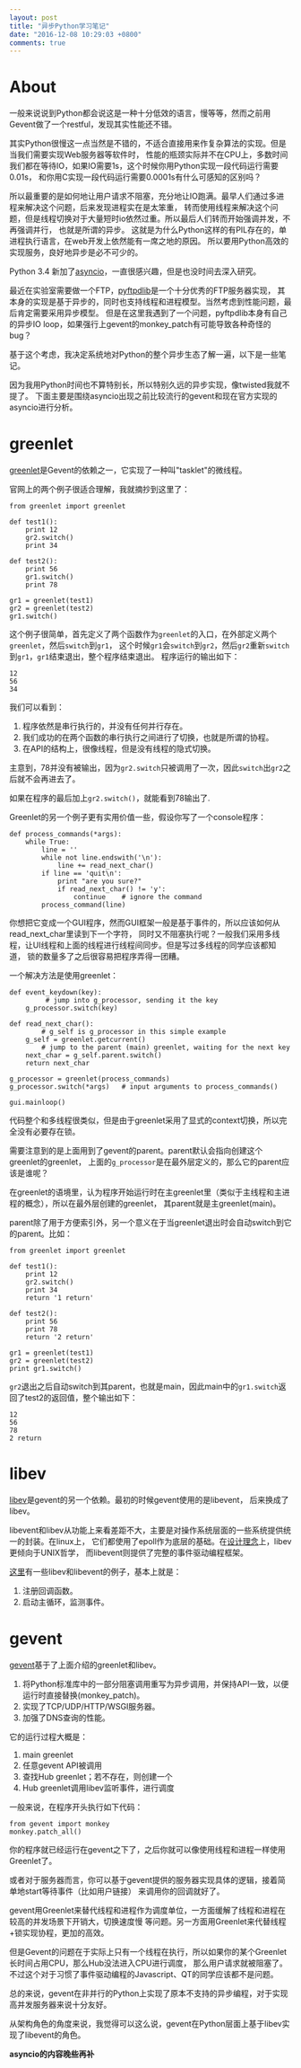 ```yaml
---
layout: post
title: "异步Python学习笔记"
date: "2016-12-08 10:29:03 +0800"
comments: true
---
```


# About

一般来说说到Python都会说这是一种十分低效的语言，慢等等，然而之前用Gevent做了一个restful，发现其实性能还不错。

其实Python很慢这一点当然是不错的，不适合直接用来作复杂算法的实现。但是当我们需要实现Web服务器等软件时，
性能的瓶颈实际并不在CPU上，多数时间我们都在等待IO，如果IO需要1s，这个时候你用Python实现一段代码运行需要0.01s，
和你用C实现一段代码运行需要0.0001s有什么可感知的区别吗？

所以最重要的是如何地让用户请求不阻塞，充分地让IO跑满。最早人们通过多进程来解决这个问题，后来发现进程实在是太笨重，
转而使用线程来解决这个问题，但是线程切换对于大量短时io依然过重。所以最后人们转而开始强调并发，不再强调并行，
也就是所谓的异步。 这就是为什么Python这样的有PIL存在的，单进程执行语言，在web开发上依然能有一席之地的原因。
所以要用Python高效的实现服务，良好地异步是必不可少的。

Python 3.4 新加了[asyncio](https://docs.python.org/3/library/asyncio.html)，一直很感兴趣，但是也没时间去深入研究。

最近在实验室需要做一个FTP，[pyftpdlib](https://github.com/giampaolo/pyftpdlib)是一个十分优秀的FTP服务器实现，
其本身的实现是基于异步的，同时也支持线程和进程模型。当然考虑到性能问题，最后肯定需要采用异步模型。
但是在这里我遇到了一个问题，pyftpdlib本身有自己的异步IO loop，如果强行上gevent的monkey\_patch有可能导致各种奇怪的bug？

基于这个考虑，我决定系统地对Python的整个异步生态了解一遍，以下是一些笔记。

因为我用Python时间也不算特别长，所以特别久远的异步实现，像twisted我就不提了。
下面主要是围绕asyncio出现之前比较流行的gevent和现在官方实现的asyncio进行分析。

# greenlet

[greenlet](https://greenlet.readthedocs.io/en/latest/)是Gevent的依赖之一，它实现了一种叫"tasklet"的微线程。

官网上的两个例子很适合理解，我就摘抄到这里了：


    from greenlet import greenlet

    def test1():
        print 12
        gr2.switch()
        print 34

    def test2():
        print 56
        gr1.switch()
        print 78

    gr1 = greenlet(test1)
    gr2 = greenlet(test2)
    gr1.switch()


这个例子很简单，首先定义了两个函数作为`greenlet`的入口，在外部定义两个`greenlet`，然后`switch`到`gr1`，
这个时候`gr1`会`switch`到`gr2`，然后`gr2`重新`switch`到`gr1`，`gr1`结束退出，整个程序结束退出。
程序运行的输出如下：


    12
    56
    34


我们可以看到：

1. 程序依然是串行执行的，并没有任何并行存在。
2. 我们成功的在两个函数的串行执行之间进行了切换，也就是所谓的协程。
3. 在API的结构上，很像线程，但是没有线程的隐式切换。

主意到，78并没有被输出，因为`gr2.switch`只被调用了一次，因此`switch`出`gr2`之后就不会再进去了。

如果在程序的最后加上`gr2.switch()`，就能看到78输出了.

Greenlet的另一个例子更有实用价值一些，假设你写了一个console程序：


    def process_commands(*args):
        while True:
            line = ''
            while not line.endswith('\n'):
                line += read_next_char()
            if line == 'quit\n':
                print "are you sure?"
                if read_next_char() != 'y':
                    continue    # ignore the command
            process_command(line)


你想把它变成一个GUI程序，然而GUI框架一般是基于事件的，所以应该如何从read\_next\_char里读到下一个字符，
同时又不阻塞执行呢？一般我们采用多线程，让UI线程和上面的线程进行线程间同步。但是写过多线程的同学应该都知道，
锁的数量多了之后很容易把程序弄得一团糟。

一个解决方法是使用greenlet：


    def event_keydown(key):
             # jump into g_processor, sending it the key
        g_processor.switch(key)

    def read_next_char():
            # g_self is g_processor in this simple example
        g_self = greenlet.getcurrent()
            # jump to the parent (main) greenlet, waiting for the next key
        next_char = g_self.parent.switch()
        return next_char

    g_processor = greenlet(process_commands)
    g_processor.switch(*args)   # input arguments to process_commands()

    gui.mainloop()


代码整个和多线程很类似，但是由于greenlet采用了显式的context切换，所以完全没有必要存在锁。

需要注意到的是上面用到了gevent的parent。parent默认会指向创建这个greenlet的greenlet，
上面的`g_processor`是在最外层定义的，那么它的parent应该是谁呢？

在greenlet的语境里，认为程序开始运行时在主greenlet里（类似于主线程和主进程的概念），所以在最外层创建的greenlet，
其parent就是主greenlet(main)。

parent除了用于方便索引外，另一个意义在于当greenlet退出时会自动switch到它的parent。比如：


    from greenlet import greenlet

    def test1():
        print 12
        gr2.switch()
        print 34
        return '1 return'

    def test2():
        print 56
        print 78
        return '2 return'

    gr1 = greenlet(test1)
    gr2 = greenlet(test2)
    print gr1.switch()


`gr2`退出之后自动switch到其parent，也就是main，因此main中的`gr1.switch`返回了test2的返回值，整个输出如下：


    12
    56
    78
    2 return


# libev

[libev](http://software.schmorp.de/pkg/libev.html)是gevent的另一个依赖。最初的时候gevent使用的是libevent，
后来换成了libev。

libevent和libev从功能上来看差距不大，主要是对操作系统层面的一些系统提供统一的封装。在linux上，
它们都使用了epoll作为底层的基础。在[设计理念](http://stackoverflow.com/a/13999821)上，libev更倾向于UNIX哲学，
而libevent则提供了完整的事件驱动编程框架。

[这里](https://www.ibm.com/developerworks/aix/library/au-libev/)有一些libev和libevent的例子，基本上就是：

1. 注册回调函数。
2. 启动主循环，监测事件。

# gevent

[gevent](http://www.gevent.org/)基于了上面介绍的greenlet和libev。

1. 将Python标准库中的一部分阻塞调用重写为异步调用，并保持API一致，以便运行时直接替换(monkey\_patch)。
2. 实现了TCP/UDP/HTTP/WSGI服务器。
3. 加强了DNS查询的性能。

它的运行过程大概是：

1. main greenlet
2. 任意gevent API被调用
3. 查找Hub greenlet；若不存在，则创建一个
4. Hub greenlet调用libev监听事件，进行调度

一般来说，在程序开头执行如下代码：

    from gevent import monkey
    monkey.patch_all()

你的程序就已经运行在gevent之下了，之后你就可以像使用线程和进程一样使用Greenlet了。

或者对于服务器而言，你可以基于gevent提供的服务器实现具体的逻辑，接着简单地start等待事件（比如用户链接）
来调用你的回调就好了。

gevent用Greenlet来替代线程和进程作为调度单位，一方面缓解了线程和进程在较高的并发场景下开销大，切换速度慢
等问题。另一方面用Greenlet来代替线程+锁实现协程，更加的高效。

但是Gevent的问题在于实际上只有一个线程在执行，所以如果你的某个Greenlet长时间占用CPU，那么Hub没法进入CPU进行调度，
那么用户请求就被阻塞了。不过这个对于习惯了事件驱动编程的Javascript、QT的同学应该都不是问题。

总的来说，gevent在非并行的Python上实现了原本不支持的异步编程，对于实现高并发服务器来说十分友好。

从架构角色的角度来说，我觉得可以这么说，gevent在Python层面上基于libev实现了libevent的角色。

__asyncio的内容晚些再补__

